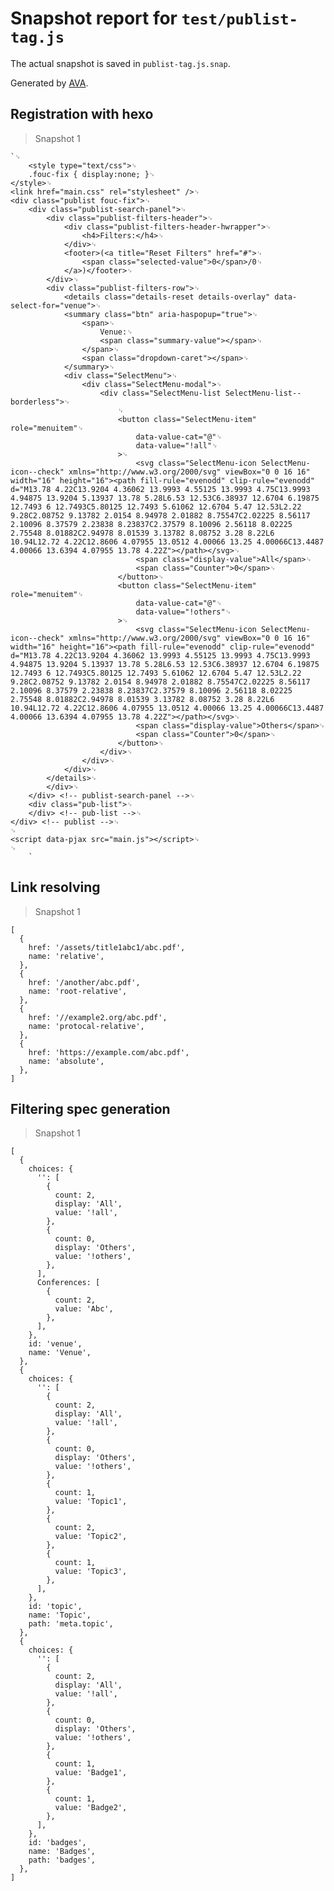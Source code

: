 # Snapshot report for `test/publist-tag.js`

The actual snapshot is saved in `publist-tag.js.snap`.

Generated by [AVA](https://avajs.dev).

## Registration with hexo

> Snapshot 1

    `␊
        <style type="text/css">␊
        .fouc-fix { display:none; }␊
    </style>␊
    <link href="main.css" rel="stylesheet" />␊
    <div class="publist fouc-fix">␊
        <div class="publist-search-panel">␊
            <div class="publist-filters-header">␊
                <div class="publist-filters-header-hwrapper">␊
                    <h4>Filters:</h4>␊
                </div>␊
                <footer>(<a title="Reset Filters" href="#">␊
                    <span class="selected-value">0</span>/0␊
                </a>)</footer>␊
            </div>␊
            <div class="publist-filters-row">␊
                <details class="details-reset details-overlay" data-select-for="venue">␊
                <summary class="btn" aria-haspopup="true">␊
                    <span>␊
                        Venue:␊
                        <span class="summary-value"></span>␊
                    </span>␊
                    <span class="dropdown-caret"></span>␊
                </summary>␊
                <div class="SelectMenu">␊
                    <div class="SelectMenu-modal">␊
                        <div class="SelectMenu-list SelectMenu-list--borderless">␊
                            ␊
                            <button class="SelectMenu-item" role="menuitem"␊
                                data-value-cat="@"␊
                                data-value="!all"␊
                            >␊
                                <svg class="SelectMenu-icon SelectMenu-icon--check" xmlns="http://www.w3.org/2000/svg" viewBox="0 0 16 16" width="16" height="16"><path fill-rule="evenodd" clip-rule="evenodd" d="M13.78 4.22C13.9204 4.36062 13.9993 4.55125 13.9993 4.75C13.9993 4.94875 13.9204 5.13937 13.78 5.28L6.53 12.53C6.38937 12.6704 6.19875 12.7493 6 12.7493C5.80125 12.7493 5.61062 12.6704 5.47 12.53L2.22 9.28C2.08752 9.13782 2.0154 8.94978 2.01882 8.75547C2.02225 8.56117 2.10096 8.37579 2.23838 8.23837C2.37579 8.10096 2.56118 8.02225 2.75548 8.01882C2.94978 8.01539 3.13782 8.08752 3.28 8.22L6 10.94L12.72 4.22C12.8606 4.07955 13.0512 4.00066 13.25 4.00066C13.4487 4.00066 13.6394 4.07955 13.78 4.22Z"></path></svg>␊
                                <span class="display-value">All</span>␊
                                <span class="Counter">0</span>␊
                            </button>␊
                            <button class="SelectMenu-item" role="menuitem"␊
                                data-value-cat="@"␊
                                data-value="!others"␊
                            >␊
                                <svg class="SelectMenu-icon SelectMenu-icon--check" xmlns="http://www.w3.org/2000/svg" viewBox="0 0 16 16" width="16" height="16"><path fill-rule="evenodd" clip-rule="evenodd" d="M13.78 4.22C13.9204 4.36062 13.9993 4.55125 13.9993 4.75C13.9993 4.94875 13.9204 5.13937 13.78 5.28L6.53 12.53C6.38937 12.6704 6.19875 12.7493 6 12.7493C5.80125 12.7493 5.61062 12.6704 5.47 12.53L2.22 9.28C2.08752 9.13782 2.0154 8.94978 2.01882 8.75547C2.02225 8.56117 2.10096 8.37579 2.23838 8.23837C2.37579 8.10096 2.56118 8.02225 2.75548 8.01882C2.94978 8.01539 3.13782 8.08752 3.28 8.22L6 10.94L12.72 4.22C12.8606 4.07955 13.0512 4.00066 13.25 4.00066C13.4487 4.00066 13.6394 4.07955 13.78 4.22Z"></path></svg>␊
                                <span class="display-value">Others</span>␊
                                <span class="Counter">0</span>␊
                            </button>␊
                        </div>␊
                    </div>␊
                </div>␊
            </details>␊
            </div>␊
        </div> <!-- publist-search-panel -->␊
        <div class="pub-list">␊
        </div> <!-- pub-list -->␊
    </div> <!-- publist -->␊
    ␊
    <script data-pjax src="main.js"></script>␊
    ␊
        `

## Link resolving

> Snapshot 1

    [
      {
        href: '/assets/title1abc1/abc.pdf',
        name: 'relative',
      },
      {
        href: '/another/abc.pdf',
        name: 'root-relative',
      },
      {
        href: '//example2.org/abc.pdf',
        name: 'protocal-relative',
      },
      {
        href: 'https://example.com/abc.pdf',
        name: 'absolute',
      },
    ]

## Filtering spec generation

> Snapshot 1

    [
      {
        choices: {
          '': [
            {
              count: 2,
              display: 'All',
              value: '!all',
            },
            {
              count: 0,
              display: 'Others',
              value: '!others',
            },
          ],
          Conferences: [
            {
              count: 2,
              value: 'Abc',
            },
          ],
        },
        id: 'venue',
        name: 'Venue',
      },
      {
        choices: {
          '': [
            {
              count: 2,
              display: 'All',
              value: '!all',
            },
            {
              count: 0,
              display: 'Others',
              value: '!others',
            },
            {
              count: 1,
              value: 'Topic1',
            },
            {
              count: 2,
              value: 'Topic2',
            },
            {
              count: 1,
              value: 'Topic3',
            },
          ],
        },
        id: 'topic',
        name: 'Topic',
        path: 'meta.topic',
      },
      {
        choices: {
          '': [
            {
              count: 2,
              display: 'All',
              value: '!all',
            },
            {
              count: 0,
              display: 'Others',
              value: '!others',
            },
            {
              count: 1,
              value: 'Badge1',
            },
            {
              count: 1,
              value: 'Badge2',
            },
          ],
        },
        id: 'badges',
        name: 'Badges',
        path: 'badges',
      },
    ]
